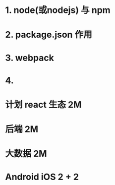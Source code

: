 # 1. node(或nodejs) 与 npm

# 2. package.json 作用

# 3. webpack

# 4. 


# 计划 react 生态 2M

# 后端 2M

# 大数据 2M

# Android iOS 2 + 2 
